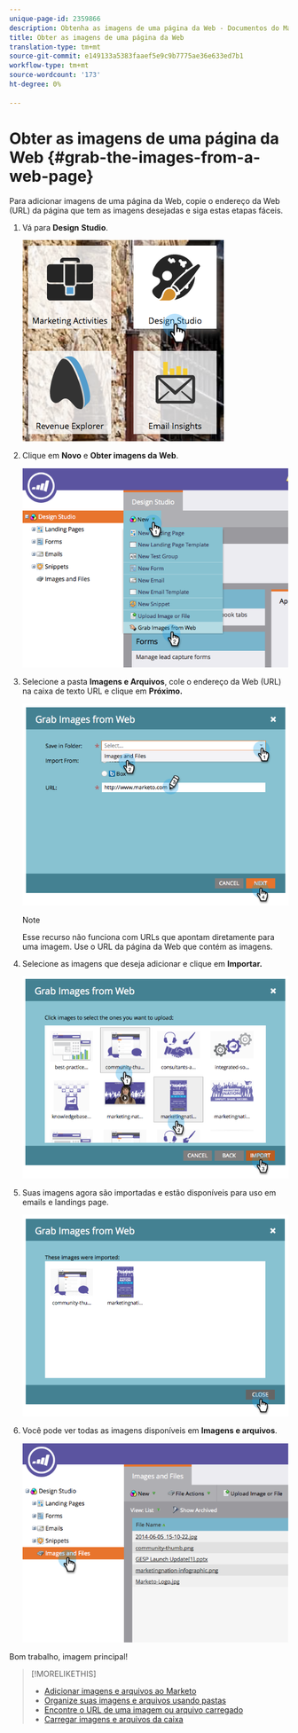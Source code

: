 ```yaml
---
unique-page-id: 2359866
description: Obtenha as imagens de uma página da Web - Documentos do Marketing - Documentação do produto
title: Obter as imagens de uma página da Web
translation-type: tm+mt
source-git-commit: e149133a5383faaef5e9c9b7775ae36e633ed7b1
workflow-type: tm+mt
source-wordcount: '173'
ht-degree: 0%

---
```



# Obter as imagens de uma página da Web {#grab-the-images-from-a-web-page}

Para adicionar imagens de uma página da Web, copie o endereço da Web (URL) da página que tem as imagens desejadas e siga estas etapas fáceis.

1. Vá para **Design** **Studio**.

   ![](assets/designstudio-2.png)

1. Clique em **Novo** e **Obter imagens da Web**.

   ![](assets/image2014-9-16-11-3a37-3a46.png)

1. Selecione a pasta **Imagens e Arquivos**, cole o endereço da Web (URL) na caixa de texto URL e clique em **Próximo.**

   ![](assets/image2014-9-16-11-3a37-3a55.png)

   >[!NOTE]
   >
   >Esse recurso não funciona com URLs que apontam diretamente para uma imagem. Use o URL da página da Web que contém as imagens.

1. Selecione as imagens que deseja adicionar e clique em **Importar.**

   ![](assets/image2014-9-16-11-3a38-3a3.png)

1. Suas imagens agora são importadas e estão disponíveis para uso em emails e landings page.

   ![](assets/image2014-9-16-11-3a38-3a9.png)

1. Você pode ver todas as imagens disponíveis em **Imagens e arquivos**.

   ![](assets/image2014-9-16-11-3a38-3a18.png)

Bom trabalho, imagem principal!

>[!MORELIKETHIS]
>
>* [Adicionar imagens e arquivos ao Marketo](add-images-and-files-to-marketo.md)
>* [Organize suas imagens e arquivos usando pastas](organize-your-images-and-files-using-folders.md)
>* [Encontre o URL de uma imagem ou arquivo carregado](find-the-url-of-an-uploaded-image-or-file.md)
>* [Carregar imagens e arquivos da caixa](upload-images-and-files-from-box.md)

>



